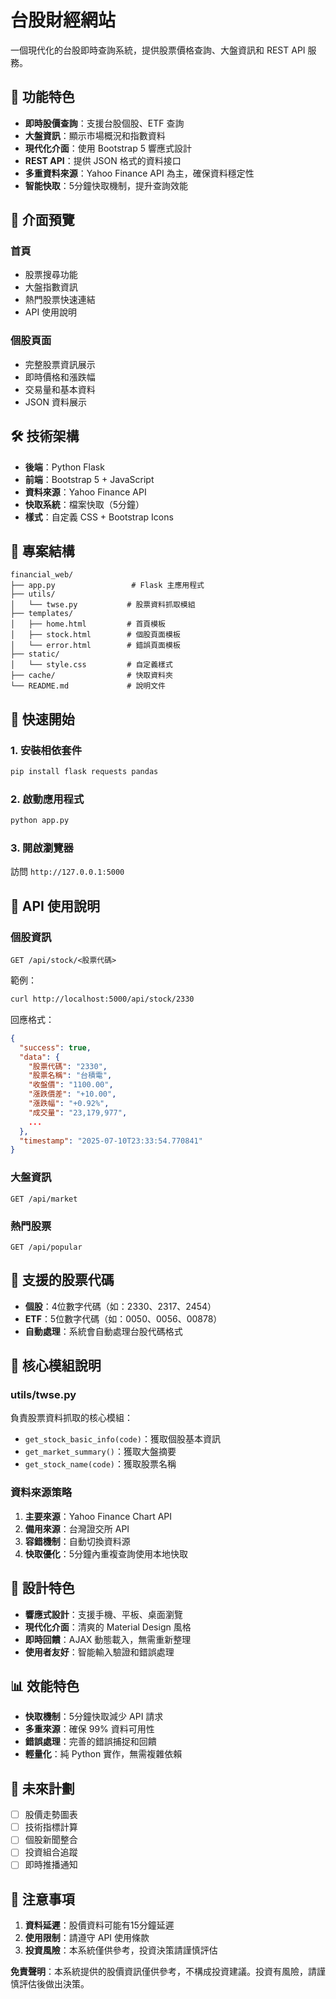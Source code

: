 # 台股財經網站

一個現代化的台股即時查詢系統，提供股票價格查詢、大盤資訊和 REST API 服務。

## 🚀 功能特色

- **即時股價查詢**：支援台股個股、ETF 查詢
- **大盤資訊**：顯示市場概況和指數資料
- **現代化介面**：使用 Bootstrap 5 響應式設計
- **REST API**：提供 JSON 格式的資料接口
- **多重資料來源**：Yahoo Finance API 為主，確保資料穩定性
- **智能快取**：5分鐘快取機制，提升查詢效能

## 📱 介面預覽

### 首頁
- 股票搜尋功能
- 大盤指數資訊
- 熱門股票快速連結
- API 使用說明

### 個股頁面
- 完整股票資訊展示
- 即時價格和漲跌幅
- 交易量和基本資料
- JSON 資料展示

## 🛠 技術架構

- **後端**：Python Flask
- **前端**：Bootstrap 5 + JavaScript
- **資料來源**：Yahoo Finance API
- **快取系統**：檔案快取（5分鐘）
- **樣式**：自定義 CSS + Bootstrap Icons

## 📂 專案結構

```
financial_web/
├── app.py                 # Flask 主應用程式
├── utils/
│   └── twse.py           # 股票資料抓取模組
├── templates/
│   ├── home.html         # 首頁模板
│   ├── stock.html        # 個股頁面模板
│   └── error.html        # 錯誤頁面模板
├── static/
│   └── style.css         # 自定義樣式
├── cache/                # 快取資料夾
└── README.md             # 說明文件
```

## 🚀 快速開始

### 1. 安裝相依套件

```bash
pip install flask requests pandas
```

### 2. 啟動應用程式

```bash
python app.py
```

### 3. 開啟瀏覽器

訪問 `http://127.0.0.1:5000`

## 📖 API 使用說明

### 個股資訊
```
GET /api/stock/<股票代碼>
```

範例：
```bash
curl http://localhost:5000/api/stock/2330
```

回應格式：
```json
{
  "success": true,
  "data": {
    "股票代碼": "2330",
    "股票名稱": "台積電",
    "收盤價": "1100.00",
    "漲跌價差": "+10.00",
    "漲跌幅": "+0.92%",
    "成交量": "23,179,977",
    ...
  },
  "timestamp": "2025-07-10T23:33:54.770841"
}
```

### 大盤資訊
```
GET /api/market
```

### 熱門股票
```
GET /api/popular
```

## 🎯 支援的股票代碼

- **個股**：4位數字代碼（如：2330、2317、2454）
- **ETF**：5位數字代碼（如：0050、0056、00878）
- **自動處理**：系統會自動處理台股代碼格式

## 🔧 核心模組說明

### utils/twse.py
負責股票資料抓取的核心模組：

- `get_stock_basic_info(code)`：獲取個股基本資訊
- `get_market_summary()`：獲取大盤摘要
- `get_stock_name(code)`：獲取股票名稱

### 資料來源策略
1. **主要來源**：Yahoo Finance Chart API
2. **備用來源**：台灣證交所 API
3. **容錯機制**：自動切換資料源
4. **快取優化**：5分鐘內重複查詢使用本地快取

## 🎨 設計特色

- **響應式設計**：支援手機、平板、桌面瀏覽
- **現代化介面**：清爽的 Material Design 風格
- **即時回饋**：AJAX 動態載入，無需重新整理
- **使用者友好**：智能輸入驗證和錯誤處理

## 📊 效能特色

- **快取機制**：5分鐘快取減少 API 請求
- **多重來源**：確保 99% 資料可用性
- **錯誤處理**：完善的錯誤捕捉和回饋
- **輕量化**：純 Python 實作，無需複雜依賴

## 🔮 未來計劃

- [ ] 股價走勢圖表
- [ ] 技術指標計算
- [ ] 個股新聞整合
- [ ] 投資組合追蹤
- [ ] 即時推播通知

## 📝 注意事項

1. **資料延遲**：股價資料可能有15分鐘延遲
2. **使用限制**：請遵守 API 使用條款
3. **投資風險**：本系統僅供參考，投資決策請謹慎評估

**免責聲明**：本系統提供的股價資訊僅供參考，不構成投資建議。投資有風險，請謹慎評估後做出決策。 
